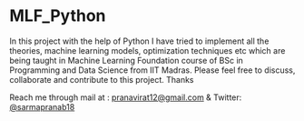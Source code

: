 # MLF_Python
In this project with the help of Python I have tried to implement all the theories, machine learning models, optimization techniques etc which are being taught in Machine Learning Foundation course of BSc in Programming and Data Science from IIT Madras. Please feel free to discuss, collaborate and contribute to this project. Thanks

Reach me through mail at : pranavirat12@gmail.com & Twitter: [@sarmapranab18 ](https://twitter.com/sarmapranab18)
